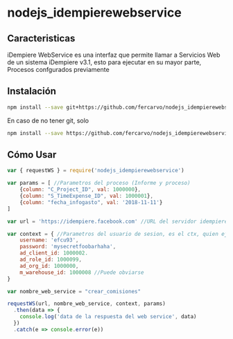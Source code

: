 # nodejs_idempierewebservice

## Caracteristicas

iDempiere WebService es una interfaz que permite llamar a Servicios Web de un sistema iDempiere v3.1, esto para ejecutar en su mayor parte, Procesos confgurados previamente

## Instalación

```bash
npm install --save git+https://github.com/fercarvo/nodejs_idempierewebservice.git
```

En caso de no tener git, solo

```bash
npm install --save https://github.com/fercarvo/nodejs_idempierewebservice/tarball/master
```

## Cómo Usar

```js
var { requestWS } = require('nodejs_idempierewebservice')

var params = [ //Parametros del proceso (Informe y proceso)
    {column: "C_Project_ID", val: 1000000},
    {column: "S_TimeExpense_ID", val: 1000001},
    {column: "fecha_infogasto", val: '2018-11-11'}
]

var url = 'https://idempiere.facebook.com' //URL del servidor idempiere

var context = { //Parametros del usuario de sesion, es el ctx, quien ejecuta el proceso
    username: 'efcu93',
    password: 'mysecretfoobarhaha',
    ad_client_id: 1000002.
    ad_role_id: 1000099,
    ad_org_id: 1000000,
    m_warehouse_id: 1000008 //Puede obviarse
}

var nombre_web_service = "crear_comisiones"

requestWS(url, nombre_web_service, context, params)
  .then(data => {
    console.log('data de la respuesta del web service', data)
  })
  .catch(e => console.error(e))

```
